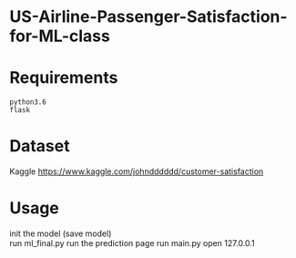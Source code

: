 # US-Airline-Passenger-Satisfaction-for-ML-class

# Requirements
    python3.6
    flask

# Dataset 
Kaggle https://www.kaggle.com/johndddddd/customer-satisfaction

# Usage
 init the model (save model)   
    run ml_final.py
 run the prediction page
    run main.py
    open 127.0.0.1

